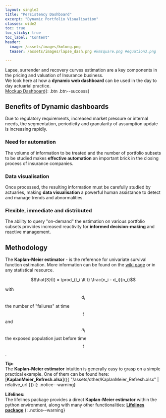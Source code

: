 ```yaml
---
layout: single2
title: "Persistency Dashboard"
excerpt: "Dynamic Portfolio Visualisation"
classes: wide2
toc: true
toc_sticky: true
toc_label: "Content"
header:
  image: /assets/images/kmlong.png
  teaser: /assets/images/lapse_dash.png #kmsquare.png #equation3.png

---
```



Lapse, surrender and recovery curves estimation are a key components in the pricing and valuation of Insurance business.    
We look here at how a **dynamic web dashboard** can be used in the day to day actuarial practice.   
<a href="https://app.winter-aas.com/surrenders/" target="_blank">Mockup Dashboard</a>{: .btn .btn--success}


## Benefits of Dynamic dashboards
Due to regulatory requirements, increased market pressure or internal needs, the segmentation, periodicity and granularity of assumption update is increasing rapidly.

### Need for automation
The volume of information to be treated and the number of portfolio subsets to be studied makes **effective automation** an important brick in the closing process of insurance companies.    

### Data visualisation
Once processed, the resulting information must be carefully studied by actuaries, making **data visualisation** a powerful human assistance to detect and manage trends and abnormalities.

### Flexible, immediate and distributed
The ability to query "on-demand" the estimation on various portfolio subsets provides increased reactivity for **informed decision-making** and reactive management.


## Methodology
The **Kaplan-Meier estimator** - is the reference for univariate survival function estimation. More information can be found on the [wiki page](https://en.wikipedia.org/wiki/Kaplan%E2%80%93Meier_estimator) or in any statistical resource.

$$\hat{S}(t) = \prod_{t_i \lt t} \frac{n_i - d_i}{n_i}$$   

with $$d_i$$ the number of "failures" at time $$t$$ and $$n_i$$ the exposed population just before time $$t$$.

**Tip:**   
The **Kaplan-Meier estimator** intuition is generally easy to grasp on a simple practical example. One of them can be found here: [**KaplanMeier_Refresh.xlsx**]({{ "/assets/other/KaplanMeier_Refresh.xlsx" | relative_url }})
{: .notice--warning}

**Lifelines:**   
The lifelines package provides a direct **Kaplan-Meier estimator** within the python environment, along with many other functionalities: [**Lifelines package**](https://lifelines.readthedocs.io/en/latest/)
{: .notice--warning}
